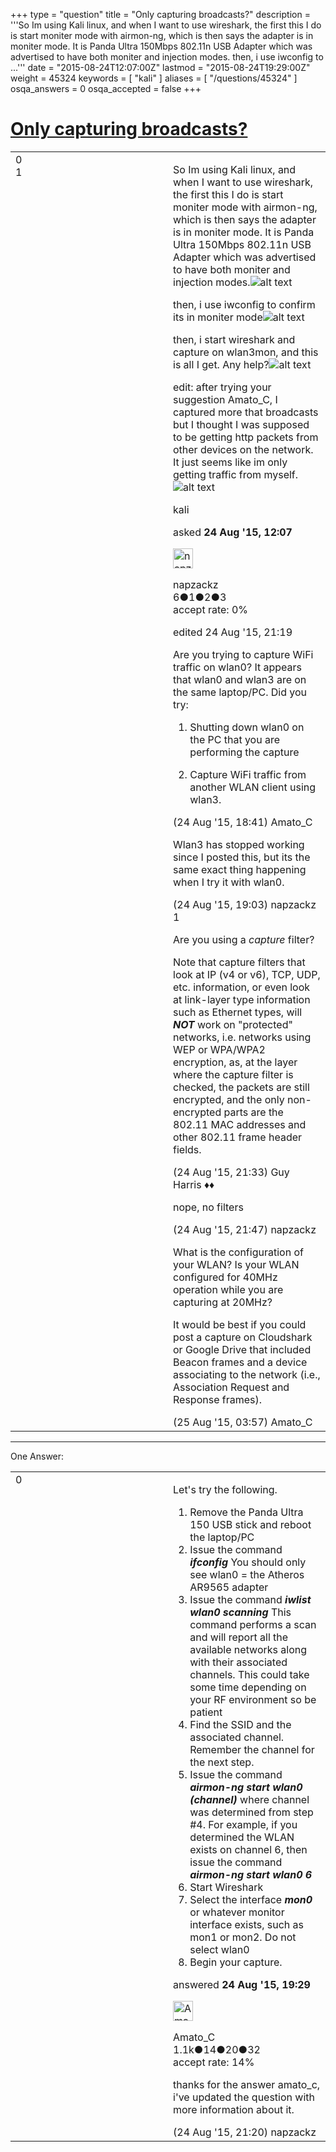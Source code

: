 +++
type = "question"
title = "Only capturing broadcasts?"
description = '''So Im using Kali linux, and when I want to use wireshark, the first this I do is start moniter mode with airmon-ng, which is then says the adapter is in moniter mode. It is Panda Ultra 150Mbps 802.11n USB Adapter which was advertised to have both moniter and injection modes. then, i use iwconfig to ...'''
date = "2015-08-24T12:07:00Z"
lastmod = "2015-08-24T19:29:00Z"
weight = 45324
keywords = [ "kali" ]
aliases = [ "/questions/45324" ]
osqa_answers = 0
osqa_accepted = false
+++

<div class="headNormal">

# [Only capturing broadcasts?](/questions/45324/only-capturing-broadcasts)

</div>

<div id="main-body">

<div id="askform">

<table id="question-table" style="width:100%;"><colgroup><col style="width: 50%" /><col style="width: 50%" /></colgroup><tbody><tr class="odd"><td style="width: 30px; vertical-align: top"><div class="vote-buttons"><div id="post-45324-score" class="post-score" title="current number of votes">0</div><div id="favorite-count" class="favorite-count">1</div></div></td><td><div id="item-right"><div class="question-body"><p>So Im using Kali linux, and when I want to use wireshark, the first this I do is start moniter mode with airmon-ng, which is then says the adapter is in moniter mode. It is Panda Ultra 150Mbps 802.11n USB Adapter which was advertised to have both moniter and injection modes.<img src="https://osqa-ask.wireshark.org/upfiles/Screenshot_from_2015-08-24_15:00:54_JNlHMcj.png" alt="alt text" /></p><p>then, i use iwconfig to confirm its in moniter mode<img src="https://osqa-ask.wireshark.org/upfiles/Screenshot_from_2015-08-24_15:03:45.png" alt="alt text" /></p><p>then, i start wireshark and capture on wlan3mon, and this is all I get. Any help?<img src="https://osqa-ask.wireshark.org/upfiles/Screenshot_from_2015-08-24_15:05:18.png" alt="alt text" /></p><p>edit: after trying your suggestion Amato_C, I captured more that broadcasts but I thought I was supposed to be getting http packets from other devices on the network. It just seems like im only getting traffic from myself.<img src="https://osqa-ask.wireshark.org/upfiles/Screenshot_from_2015-08-24_21:08:01.png" alt="alt text" /></p></div><div id="question-tags" class="tags-container tags">kali</div><div id="question-controls" class="post-controls"></div><div class="post-update-info-container"><div class="post-update-info post-update-info-user"><p>asked <strong>24 Aug '15, 12:07</strong></p><img src="https://secure.gravatar.com/avatar/61d1530fe638f0968bffe17618f6e8ef?s=32&amp;d=identicon&amp;r=g" class="gravatar" width="32" height="32" alt="napzackz&#39;s gravatar image" /><p>napzackz<br />
<span class="score" title="6 reputation points">6</span><span title="1 badges"><span class="badge1">●</span><span class="badgecount">1</span></span><span title="2 badges"><span class="silver">●</span><span class="badgecount">2</span></span><span title="3 badges"><span class="bronze">●</span><span class="badgecount">3</span></span><br />
<span class="accept_rate" title="Rate of the user&#39;s accepted answers">accept rate:</span> <span title="napzackz has no accepted answers">0%</span></p></img></div><div class="post-update-info post-update-info-edited"><p>edited 24 Aug '15, 21:19</p></div></div><div id="comments-container-45324" class="comments-container"><span id="45331"></span><div id="comment-45331" class="comment"><div id="post-45331-score" class="comment-score"></div><div class="comment-text"><p>Are you trying to capture WiFi traffic on wlan0? It appears that wlan0 and wlan3 are on the same laptop/PC. Did you try:</p><ol><li><p>Shutting down wlan0 on the PC that you are performing the capture</p></li><li><p>Capture WiFi traffic from another WLAN client using wlan3.</p></li></ol></div><div id="comment-45331-info" class="comment-info"><span class="comment-age">(24 Aug '15, 18:41)</span> Amato_C</div></div><span id="45332"></span><div id="comment-45332" class="comment"><div id="post-45332-score" class="comment-score"></div><div class="comment-text"><p>Wlan3 has stopped working since I posted this, but its the same exact thing happening when I try it with wlan0.</p></div><div id="comment-45332-info" class="comment-info"><span class="comment-age">(24 Aug '15, 19:03)</span> napzackz</div></div><span id="45336"></span><div id="comment-45336" class="comment"><div id="post-45336-score" class="comment-score">1</div><div class="comment-text"><p>Are you using a <em>capture</em> filter?</p><p>Note that capture filters that look at IP (v4 or v6), TCP, UDP, etc. information, or even look at link-layer type information such as Ethernet types, will <strong><em>NOT</em></strong> work on "protected" networks, i.e. networks using WEP or WPA/WPA2 encryption, as, at the layer where the capture filter is checked, the packets are still encrypted, and the only non-encrypted parts are the 802.11 MAC addresses and other 802.11 frame header fields.</p></div><div id="comment-45336-info" class="comment-info"><span class="comment-age">(24 Aug '15, 21:33)</span> Guy Harris ♦♦</div></div><span id="45337"></span><div id="comment-45337" class="comment"><div id="post-45337-score" class="comment-score"></div><div class="comment-text"><p>nope, no filters</p></div><div id="comment-45337-info" class="comment-info"><span class="comment-age">(24 Aug '15, 21:47)</span> napzackz</div></div><span id="45341"></span><div id="comment-45341" class="comment"><div id="post-45341-score" class="comment-score"></div><div class="comment-text"><p>What is the configuration of your WLAN? Is your WLAN configured for 40MHz operation while you are capturing at 20MHz?</p><p>It would be best if you could post a capture on Cloudshark or Google Drive that included Beacon frames and a device associating to the network (i.e., Association Request and Response frames).</p></div><div id="comment-45341-info" class="comment-info"><span class="comment-age">(25 Aug '15, 03:57)</span> Amato_C</div></div></div><div id="comment-tools-45324" class="comment-tools"></div><div class="clear"></div><div id="comment-45324-form-container" class="comment-form-container"></div><div class="clear"></div></div></td></tr></tbody></table>

------------------------------------------------------------------------

<div class="tabBar">

<span id="sort-top"></span>

<div class="headQuestions">

One Answer:

</div>

</div>

<span id="45333"></span>

<div id="answer-container-45333" class="answer">

<table style="width:100%;"><colgroup><col style="width: 50%" /><col style="width: 50%" /></colgroup><tbody><tr class="odd"><td style="width: 30px; vertical-align: top"><div class="vote-buttons"><div id="post-45333-score" class="post-score" title="current number of votes">0</div></div></td><td><div class="item-right"><div class="answer-body"><p>Let's try the following.</p><ol><li>Remove the Panda Ultra 150 USB stick and reboot the laptop/PC</li><li>Issue the command <strong><em>ifconfig</em></strong> You should only see wlan0 = the Atheros AR9565 adapter</li><li>Issue the command <strong><em>iwlist wlan0 scanning</em></strong> This command performs a scan and will report all the available networks along with their associated channels. This could take some time depending on your RF environment so be patient</li><li>Find the SSID and the associated channel. Remember the channel for the next step.</li><li>Issue the command <strong><em>airmon-ng start wlan0 (channel)</em></strong> where channel was determined from step #4. For example, if you determined the WLAN exists on channel 6, then issue the command <strong><em>airmon-ng start wlan0 6</em></strong></li><li>Start Wireshark</li><li>Select the interface <strong><em>mon0</em></strong> or whatever monitor interface exists, such as mon1 or mon2. Do not select wlan0</li><li>Begin your capture.</li></ol></div><div class="answer-controls post-controls"></div><div class="post-update-info-container"><div class="post-update-info post-update-info-user"><p>answered <strong>24 Aug '15, 19:29</strong></p><img src="https://secure.gravatar.com/avatar/d9cf592a79eafbc3b2a8b3f38cf38362?s=32&amp;d=identicon&amp;r=g" class="gravatar" width="32" height="32" alt="Amato_C&#39;s gravatar image" /><p>Amato_C<br />
<span class="score" title="1098 reputation points"><span>1.1k</span></span><span title="14 badges"><span class="badge1">●</span><span class="badgecount">14</span></span><span title="20 badges"><span class="silver">●</span><span class="badgecount">20</span></span><span title="32 badges"><span class="bronze">●</span><span class="badgecount">32</span></span><br />
<span class="accept_rate" title="Rate of the user&#39;s accepted answers">accept rate:</span> <span title="Amato_C has 15 accepted answers">14%</span></p></img></div></div><div id="comments-container-45333" class="comments-container"><span id="45335"></span><div id="comment-45335" class="comment"><div id="post-45335-score" class="comment-score"></div><div class="comment-text"><p>thanks for the answer amato_c, i've updated the question with more information about it.</p></div><div id="comment-45335-info" class="comment-info"><span class="comment-age">(24 Aug '15, 21:20)</span> napzackz</div></div></div><div id="comment-tools-45333" class="comment-tools"></div><div class="clear"></div><div id="comment-45333-form-container" class="comment-form-container"></div><div class="clear"></div></div></td></tr></tbody></table>

</div>

<div class="paginator-container-left">

</div>

</div>

</div>

